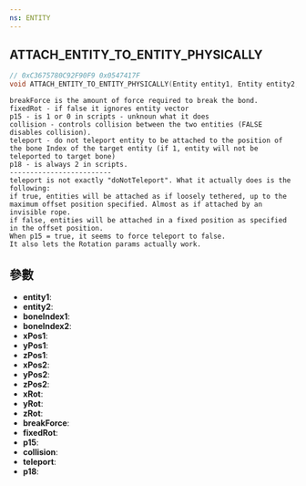 ```yaml
---
ns: ENTITY
---
```

## ATTACH_ENTITY_TO_ENTITY_PHYSICALLY

```c
// 0xC3675780C92F90F9 0x0547417F
void ATTACH_ENTITY_TO_ENTITY_PHYSICALLY(Entity entity1, Entity entity2, int boneIndex1, int boneIndex2, float xPos1, float yPos1, float zPos1, float xPos2, float yPos2, float zPos2, float xRot, float yRot, float zRot, float breakForce, BOOL fixedRot, BOOL p15, BOOL collision, BOOL teleport, int p18);
```

```
breakForce is the amount of force required to break the bond.  
fixedRot - if false it ignores entity vector  
p15 - is 1 or 0 in scripts - unknoun what it does  
collision - controls collision between the two entities (FALSE disables collision).  
teleport - do not teleport entity to be attached to the position of the bone Index of the target entity (if 1, entity will not be teleported to target bone)  
p18 - is always 2 in scripts.  
-------------------------  
teleport is not exactly "doNotTeleport". What it actually does is the following:  
if true, entities will be attached as if loosely tethered, up to the maximum offset position specified. Almost as if attached by an invisible rope.  
if false, entities will be attached in a fixed position as specified in the offset position.  
When p15 = true, it seems to force teleport to false.  
It also lets the Rotation params actually work.  
```

## 參數
* **entity1**: 
* **entity2**: 
* **boneIndex1**: 
* **boneIndex2**: 
* **xPos1**: 
* **yPos1**: 
* **zPos1**: 
* **xPos2**: 
* **yPos2**: 
* **zPos2**: 
* **xRot**: 
* **yRot**: 
* **zRot**: 
* **breakForce**: 
* **fixedRot**: 
* **p15**: 
* **collision**: 
* **teleport**: 
* **p18**: 


